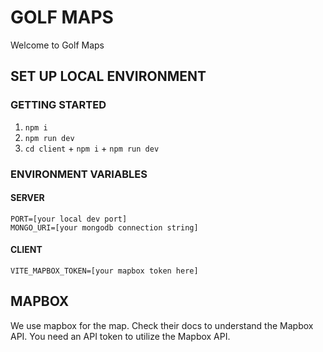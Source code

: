 # GOLF MAPS

Welcome to Golf Maps

## SET UP LOCAL ENVIRONMENT

### GETTING STARTED

1. `npm i`
2. `npm run dev`
3. `cd client` + `npm i` + `npm run dev`

### ENVIRONMENT VARIABLES

#### SERVER

```
PORT=[your local dev port]
MONGO_URI=[your mongodb connection string]
```

#### CLIENT

```
VITE_MAPBOX_TOKEN=[your mapbox token here]
```

## MAPBOX

We use mapbox for the map. Check their docs to understand the Mapbox API. You need an API token to utilize the Mapbox API.
